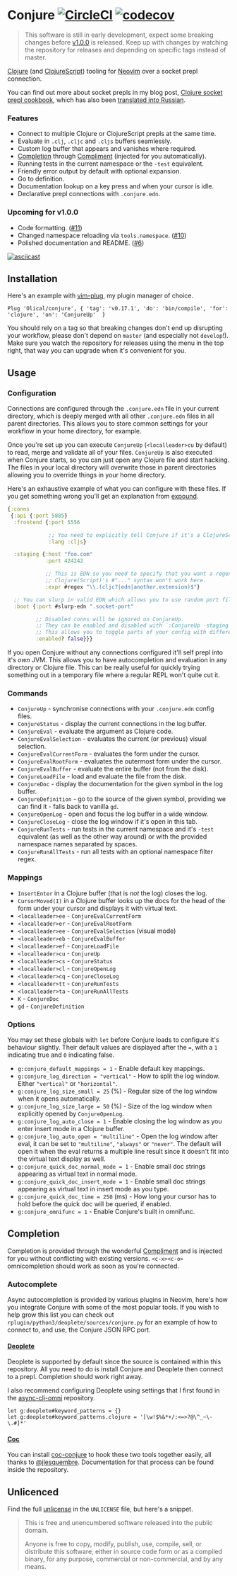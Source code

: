 # Conjure [![CircleCI](https://circleci.com/gh/Olical/conjure.svg?style=svg)](https://circleci.com/gh/Olical/conjure) [![codecov](https://codecov.io/gh/Olical/conjure/branch/master/graph/badge.svg)](https://codecov.io/gh/Olical/conjure)

> This software is still in early development, expect some breaking changes before [v1.0.0](https://github.com/Olical/conjure/milestone/1) is released. Keep up with changes by watching the repository for releases and depending on specific tags instead of master.

[Clojure][] (and [ClojureScript][]) tooling for [Neovim][] over a socket prepl connection.

You can find out more about socket prepls in my blog post, [Clojure socket prepl cookbook][prepl-post], which has also been [translated into Russian][ru-prepl-post].

### Features

 * Connect to multiple Clojure or ClojureScript prepls at the same time.
 * Evaluate in `.clj`, `.cljc` and `.cljs` buffers seamlessly.
 * Custom log buffer that appears and vanishes where required.
 * [Completion](#completion) through [Compliment][] (injected for you automatically).
 * Running tests in the current namespace or the `-test` equivalent.
 * Friendly error output by default with optional expansion.
 * Go to definition.
 * Documentation lookup on a key press and when your cursor is idle.
 * Declarative prepl connections with `.conjure.edn`.

### Upcoming for v1.0.0

 * Code formatting. ([#11](https://github.com/Olical/conjure/issues/11))
 * Changed namespace reloading via `tools.namespace`. ([#10](https://github.com/Olical/conjure/issues/10))
 * Polished documentation and README. ([#6](https://github.com/Olical/conjure/issues/6))

[![asciicast](https://asciinema.org/a/RjojeOrKcF5zczweI7q3qiMgw.svg)](https://asciinema.org/a/RjojeOrKcF5zczweI7q3qiMgw)

## Installation

Here's an example with [vim-plug][], my plugin manager of choice.

```viml
Plug 'Olical/conjure', { 'tag': 'v0.17.1', 'do': 'bin/compile', 'for': 'clojure', 'on': 'ConjureUp'  }
```

You should rely on a tag so that breaking changes don't end up disrupting your workflow, please don't depend on `master` (and especially not `develop`!). Make sure you watch the repository for releases using the menu in the top right, that way you can upgrade when it's convenient for you.

## Usage

### Configuration

Connections are configured through the `.conjure.edn` file in your current directory, which is deeply merged with all other `.conjure.edn` files in all parent directories. This allows you to store common settings for your workflow in your home directory, for example.

Once you're set up you can execute `ConjureUp` (`<localleader>cu` by default) to read, merge and validate all of your files. `ConjureUp` is also executed when Conjure starts, so you can just open any Clojure file and start hacking. The files in your local directory will overwrite those in parent directories allowing you to override things in your home directory.

Here's an exhaustive example of what you can configure with these files. If you get something wrong you'll get an explanation from [expound][].

```clojure
{:conns
 {:api {:port 5885}
  :frontend {:port 5556

             ;; You need to explicitly tell Conjure if it's a ClojureScript connection.
             :lang :cljs}

  :staging {:host "foo.com"
            :port 424242

            ;; This is EDN so you need to specify that you want a regex.
            ;; Clojure(Script)'s #"..." syntax won't work here.
            :expr #regex "\\.(cljc?|edn|another.extension)$"}

  ;; You can slurp in valid EDN which allows you to use random port files from other tools (such as boot).
  :boot {:port #slurp-edn ".socket-port"

         ;; Disabled conns will be ignored on ConjureUp.
         ;; They can be enabled and disabled with `:ConjureUp -staging +boot`
         ;; This allows you to toggle parts of your config with different custom mappings.
         :enabled? false}}}
```

If you open Conjure without any connections configured it'll self prepl into it's _own_ JVM. This allows you to have autocompletion and evaluation in any directory or Clojure file. This can be really useful for quickly trying something out in a temporary file where a regular REPL won't quite cut it.

### Commands

 * `ConjureUp` - synchronise connections with your `.conjure.edn` config files.
 * `ConjureStatus` - display the current connections in the log buffer.
 * `ConjureEval` - evaluate the argument as Clojure code.
 * `ConjureEvalSelection` - evaluates the current (or previous) visual selection.
 * `ConjureEvalCurrentForm` - evaluates the form under the cursor.
 * `ConjureEvalRootForm` - evaluates the outermost form under the cursor.
 * `ConjureEvalBuffer` - evaluate the entire buffer (not from the disk).
 * `ConjureLoadFile` - load and evaluate the file from the disk.
 * `ConjureDoc` - display the documentation for the given symbol in the log buffer.
 * `ConjureDefinition` - go to the source of the given symbol, providing we can find it - falls back to vanilla `gd`.
 * `ConjureOpenLog` - open and focus the log buffer in a wide window.
 * `ConjureCloseLog` - close the log window if it's open in this tab.
 * `ConjureRunTests` - run tests in the current namespace and it's `-test` equivalent (as well as the other way around) or with the provided namespace names separated by spaces.
 * `ConjureRunAllTests` - run all tests with an optional namespace filter regex.

### Mappings

 * `InsertEnter` in a Clojure buffer (that is _not_ the log) closes the log.
 * `CursorMoved(I)` in a Clojure buffer looks up the docs for the head of the form under your cursor and displays it with virtual text.
 * `<localleader>ee` - `ConjureEvalCurrentForm`
 * `<localleader>er` - `ConjureEvalRootForm`
 * `<localleader>ee` - `ConjureEvalSelection` (visual mode)
 * `<localleader>eb` - `ConjureEvalBuffer`
 * `<localleader>ef` - `ConjureLoadFile`
 * `<localleader>cu` - `ConjureUp`
 * `<localleader>cs` - `ConjureStatus`
 * `<localleader>cl` - `ConjureOpenLog`
 * `<localleader>cq` - `ConjureCloseLog`
 * `<localleader>tt` - `ConjureRunTests`
 * `<localleader>ta` - `ConjureRunAllTests`
 * `K` - `ConjureDoc`
 * `gd` - `ConjureDefinition`

### Options

You may set these globals with `let` before Conjure loads to configure it's behaviour slightly. Their default values are displayed after the `=`, with a `1` indicating true and `0` indicating false.

 * `g:conjure_default_mappings = 1` - Enable default key mappings.
 * `g:conjure_log_direction = "vertical"` - How to split the log window. Either `"vertical"` or `"horizontal"`.
 * `g:conjure_log_size_small = 25` (%) - Regular size of the log window when it opens automatically.
 * `g:conjure_log_size_large = 50` (%) - Size of the log window when explicitly opened by  `ConjureOpenLog`.
 * `g:conjure_log_auto_close = 1` - Enable closing the log window as you enter insert mode in a Clojure buffer.
 * `g:conjure_log_auto_open = "multiline"` - Open the log window after eval, it can be set to `"multiline"`, `"always"` or `"never"`. The default will open it when the eval returns a multiple line result since it doesn't fit into the virtual text display as well.
 * `g:conjure_quick_doc_normal_mode = 1` - Enable small doc strings appearing as virtual text in normal mode.
 * `g:conjure_quick_doc_insert_mode = 1` - Enable small doc strings appearing as virtual text in insert mode as you type.
 * `g:conjure_quick_doc_time = 250` (ms) - How long your cursor has to hold before the quick doc will be queried, if enabled.
 * `g:conjure_omnifunc = 1` - Enable Conjure's built in omnifunc.

## Completion

Completion is provided through the wonderful [Compliment][] and is injected for you without conflicting with existing versions. `<c-x><c-o>` omnicompletion should work as soon as you're connected.

### Autocomplete

Async autocompletion is provided by various plugins in Neovim, here's how you integrate Conjure with some of the most popular tools. If you wish to help grow this list you can check out `rplugin/python3/deoplete/sources/conjure.py` for an example of how to connect to, and use, the Conjure JSON RPC port.

#### [Deoplete][]

Deoplete is supported by default since the source is contained within this repository. All you need to do is install Conjure and Deoplete then connect to a prepl. Completion should work right away.

I also recommend configuring Deoplete using settings that I first found in the [async-clj-omni][] repository.

```vim
let g:deoplete#keyword_patterns = {}
let g:deoplete#keyword_patterns.clojure = '[\w!$%&*+/:<=>?@\^_~\-\.#]*'
```

#### [Coc][]

You can install [coc-conjure][] to hook these two tools together easily, all thanks to [@jlesquembre][]. Documentation for that process can be found inside the repository.

## Unlicenced

Find the full [unlicense][] in the `UNLICENSE` file, but here's a snippet.

>This is free and unencumbered software released into the public domain.
>
>Anyone is free to copy, modify, publish, use, compile, sell, or distribute this software, either in source code form or as a compiled binary, for any purpose, commercial or non-commercial, and by any means.

[unlicense]: http://unlicense.org/
[clojure]: https://clojure.org/
[clojurescript]: https://clojurescript.org/
[neovim]: https://neovim.io/
[ru-prepl-post]: http://softdroid.net/povarennaya-kniga-clojure-socket-prepl
[prepl-post]: https://oli.me.uk/2019-03-22-clojure-socket-prepl-cookbook/
[compliment]: https://github.com/alexander-yakushev/compliment
[vim-plug]: https://github.com/junegunn/vim-plug
[expound]: https://github.com/bhb/expound
[edn]: https://github.com/edn-format/edn
[twitter]: https://twitter.com/OliverCaldwell
[coc-conjure]: https://github.com/jlesquembre/coc-conjure
[coc]: https://github.com/neoclide/coc.nvim
[@jlesquembre]: https://github.com/jlesquembre
[deoplete]: https://github.com/Shougo/deoplete.nvim
[async-clj-omni]: https://github.com/clojure-vim/async-clj-omni
